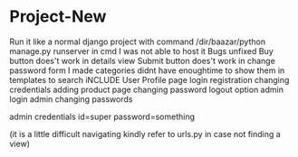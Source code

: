 # Project-New
Run it like a normal django project with command /dir/baazar/python manage.py runserver in cmd
I was not able to host it
Bugs unfixed
Buy button does't work in details view 
Submit button does't work in change password form
I made categories didnt have enoughtime to show them in templates to search
iNCLUDE
User Profile page
login 
registration
changing credentials
adding product page
changing password
logout option
admin login
admin changing passwords

admin credentials 
id=super 
password=something

(it is a little difficult navigating kindly refer to urls.py in case not finding a view)
